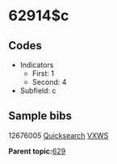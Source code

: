 # 62914$c

## Codes

-   Indicators
    -   First: 1
    -   Second: 4
-   Subfield: c

## Sample bibs

12676005 [Quicksearch](https://search.library.yale.edu/catalog/12676005) [VXWS](http://prodorbis.library.yale.edu:7014/vxws/GetHoldingsService?bibId=12676005)

**Parent topic:**[629](../../tags/629/629.md)


